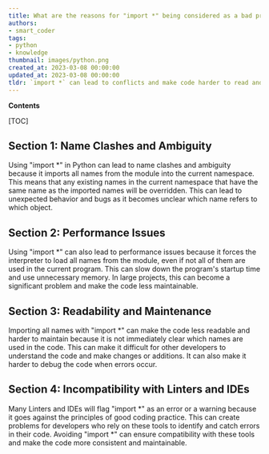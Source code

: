 ```yaml
---
title: What are the reasons for "import *" being considered as a bad practice?
authors:
- smart_coder
tags:
- python
- knowledge
thumbnail: images/python.png
created_at: 2023-03-08 00:00:00
updated_at: 2023-03-08 00:00:00
tldr: `import *` can lead to conflicts and make code harder to read and maintain.`
---
```


**Contents**

[TOC]

Section 1: Name Clashes and Ambiguity
--------------------------------------

Using "import *" in Python can lead to name clashes and ambiguity because it imports all names from the module into the current namespace. This means that any existing names in the current namespace that have the same name as the imported names will be overridden. This can lead to unexpected behavior and bugs as it becomes unclear which name refers to which object. 


Section 2: Performance Issues
-----------------------------

Using "import *" can also lead to performance issues because it forces the interpreter to load all names from the module, even if not all of them are used in the current program. This can slow down the program's startup time and use unnecessary memory. In large projects, this can become a significant problem and make the code less maintainable.


Section 3: Readability and Maintenance
--------------------------------------

Importing all names with "import *" can make the code less readable and harder to maintain because it is not immediately clear which names are used in the code. This can make it difficult for other developers to understand the code and make changes or additions. It can also make it harder to debug the code when errors occur.


Section 4: Incompatibility with Linters and IDEs
-----------------------------------------------

Many Linters and IDEs will flag "import *" as an error or a warning because it goes against the principles of good coding practice. This can create problems for developers who rely on these tools to identify and catch errors in their code. Avoiding "import *" can ensure compatibility with these tools and make the code more consistent and maintainable.
